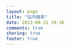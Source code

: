 ```yaml
---
layout: page
title: "站内搜索"
date: 2013-08-31 19:38
comments: true
sharing: true
footer: true
---
```

<div>
<script>
  (function() {
    var cx = '007784320466724299628:7dkvr-0pdas';
    var gcse = document.createElement('script');
    gcse.type = 'text/javascript';
    gcse.async = true;
    gcse.src = (document.location.protocol == 'https:' ? 'https:' : 'http:') +
        '//www.google.com/cse/cse.js?cx=' + cx;
    var s = document.getElementsByTagName('script')[0];
    s.parentNode.insertBefore(gcse, s);
  })();
</script>
<gcse:searchbox-only></gcse:searchbox-only>
</div>